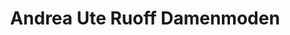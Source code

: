 ---
title: "Andrea Ute Ruoff Damenmoden"
url: /kirchheim-unter-teck/andrea-ute-ruoff-damenmoden-rossmarkt/
shop: Kleidung
---